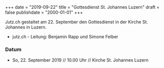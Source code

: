 ﻿+++
date = "2019-09-22"
title = "Gottesdienst St. Johannes Luzern"
draft = false
publishdate = "2000-01-01"
+++

Jutz.ch gestaltet am 22. September den Gottesdienst in der Kirche St. Johannes in Luzern.

* jutz.ch - Leitung: Benjamin Rapp und Simone Felber


### Datum

* So, 22. September 2019 // 10.00 Uhr // Kirche St. Johannes Luzern
